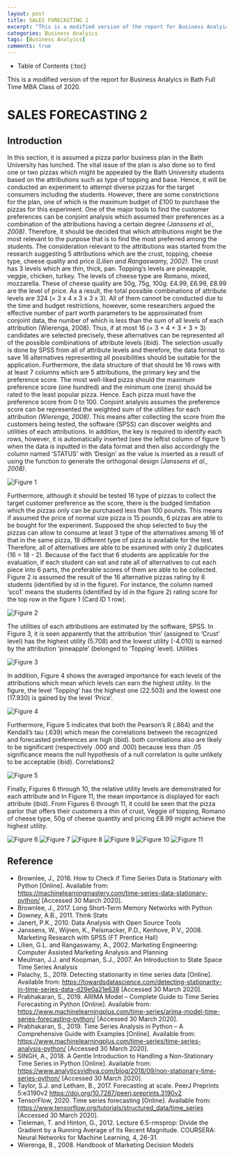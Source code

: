 ```yaml
---
layout: post
title: SALES FORECASTING 2
excerpt: "This is a modified version of the report for Business Analyics in Bath Full Time MBA Class of 2020."
categories: Business Analyics
tags: [Business Analyics]
comments: true
---
```


* Table of Contents
{:toc}

This is a modified version of the report for Business Analyics in Bath Full Time MBA Class of 2020.

# SALES FORECASTING 2

## Introduction
In this section, it is assumed a pizza parlor business plan in the Bath University has lunched.  The vital issue of the plan is also done so to find one or two pizzas which might be appealed by the Bath University students based on the attributions such as type of topping and base.  Hence, it will be conducted an experiment to attempt diverse pizzas for the target consumers including the students.  However, there are some constrictions for the plan, one of which is the maximum budget of £100 to purchase the pizzas for this experiment.  One of the major tools to find the customer preferences can be conjoint analysis which assumed their preferences as a combination of the attributions having a certain degree <cite>(Janssens et al., 2008)</cite>.  Therefore, it should be decided that which attributions might be the most relevant to the purpose that is to find the most preferred among the students.  The consideration relevant to the attributions was started from the research suggesting 5 attributions which are the crust, topping, cheese type, cheese quality and price <cite>(Lilien and Rangaswamy, 2002)</cite>.  The crust has 3 levels which are thin, thick, pan.  Topping’s levels are pineapple, veggie, chicken, turkey.  The levels of cheese type are Romano, mixed, mozzarella.  These of cheese quality are 50g, 75g, 100g.  £4.99, £6.99, £8.99 are the level of price.  As a result, the total possible combinations of attribute levels are 324 (= 3 x 4 x 3 x 3 x 3).  All of them cannot be conducted due to the time and budget restrictions, however, some researchers argued the effective number of part worth parameters to be approximated from conjoint data, the number of which is less than the sum of all levels of each attribution (Wierenga, 2008).  Thus, if at most 16 (= 3 + 4 + 3 + 3 + 3) candidates are selected precisely, these alternatives can be represented all of the possible combinations of attribute levels (ibid).  The selection usually is done by SPSS from all of attribute levels and therefore, the data format to save 16 alternatives representing all possibilities should be suitable for the application.  Furthermore, the data structure of that should be 16 rows with at least 7 columns which are 5 attributions, the primary key and the preference score.  The most well-liked pizza should the maximum preference score (one hundred) and the minimum one (zero) should be rated to the least popular pizza.  Hence. Each pizza must have the preference score from 0 to 100.  Conjoint analysis assumes the preference score can be represented the weighted sum of the utilities for each attribution <cite>(Wierenga, 2008)</cite>.  This means after collecting the score from the customers being tested, the software (SPSS) can discover weights and utilities of each attributions.  In addition, the key is required to identify each rows, however, it is automatically inserted (see the leftist column of figure 1) when the data is inputted in the data format and then also accordingly the column named ‘STATUS’ with ‘Design’ as the value is inserted as a result of using the function to generate the orthogonal design <cite>(Janssens et al., 2008)</cite>.

![Figure 1](https://res.cloudinary.com/djiyxp5ax/image/upload/v1623989695/Figure_1_gtuehf.png "Figure 1")

Furthermore, although it should be tested 16 type of pizzas to collect the target customer preference as the score, there is the budged limitation which the pizzas only can be purchased less than 100 pounds.  This means if assumed the price of normal size pizza is 15 pounds, 6 pizzas are able to be bought for the experiment.  Supposed the shop selected to buy the pizzas can allow to consume at least 3 type of the alternatives among 16 of that in the same pizza, 18 different type of pizza is available for the test.  Therefore, all of alternatives are able to be examined with only 2 duplicates (16 = 18 - 2).  Because of the fact that 6 students are applicable for the evaluation, if each student can eat and rate all of alternatives to cut each piece into 6 parts, the preferable scores of them are able to be collected.  Figure 2 is assumed the result of the 16 alternative pizzas rating by 6 students (identified by id in the figure).  For instance, the column named ‘sco1’ means the students (identified by id in the figure 2) rating score for the top row in the figure 1 (Card ID 1 row).   
 
![Figure 2](https://res.cloudinary.com/djiyxp5ax/image/upload/v1623989696/Figure_2_k2ig2k.png "Figure 2")

The utilities of each attributions are estimated by the software, SPSS.  In Figure 3, it is seen apparently that the attribution ‘thin’ (assigned to ‘Crust’ level) has the highest utility (5.708) and the lowest utility (-4.010) is earned by the attribution ‘pineapple’ (belonged to ‘Topping’ level). 
Utilities 
 
![Figure 3](https://res.cloudinary.com/djiyxp5ax/image/upload/v1623989695/Figure_3_bghixu.png "Figure 3")

In addition, Figure 4 shows the averaged importance for each levels of the attributions which mean which levels can earn the highest utility.  In the figure, the level ‘Topping’ has the highest one (22.503) and the lowest one (17.930) is gained by the level ‘Price’.

![Figure 4](https://res.cloudinary.com/djiyxp5ax/image/upload/v1623989695/Figure_4_qdicuj.png "Figure 4")

Furthermore, Figure 5 indicates that both the Pearson’s R (.864) and the Kendall’s tau (.639) which mean the correlations between the recognized and forecasted preferences are high (ibid).  both correlations also are likely to be significant (respectively .000 and .000) because less than .05 significance means the null hypothesis of a null correlation is quite unlikely to be acceptable (ibid). 
Correlations2 

![Figure 5](https://res.cloudinary.com/djiyxp5ax/image/upload/v1623989695/Figure_5_qxihdw.png "Figure 5")

Finally, Figures 6 through 10, the relative utility levels are demonstrated for each attribute and In Figure 11, the mean importance is displayed for each attribute (ibid).  From Figures 6 through 11, it could be seen that the pizza parlor that offers their customers a thin of crust, Veggie of topping, Romano of cheese type, 50g of cheese quantity and pricing £8.99 might achieve the highest utility.  

![Figure 6](https://res.cloudinary.com/djiyxp5ax/image/upload/v1598684071/%E5%9B%B36.png "Figure 6")
![Figure 7](https://res.cloudinary.com/djiyxp5ax/image/upload/v1598684178/%E5%9B%B37.png "Figure 7")
![Figure 8](https://res.cloudinary.com/djiyxp5ax/image/upload/v1598684256/%E5%9B%B38.png "Figure 8")
![Figure 9](https://res.cloudinary.com/djiyxp5ax/image/upload/v1598684355/%E5%9B%B39.png "Figure 9")
![Figure 10](https://res.cloudinary.com/djiyxp5ax/image/upload/v1598685868/%E5%9B%B310.png "Figure 10")
![Figure 11](https://res.cloudinary.com/djiyxp5ax/image/upload/v1598685920/%E5%9B%B311.png "Figure 11")

## Reference
* Brownlee, J., 2016. How to Check if Time Series Data is Stationary with Python [Online]. Available from: https://machinelearningmastery.com/time-series-data-stationary-python/ [Accessed 30 March 2020].
* Brownlee, J., 2017. Long Short-Term Memory Networks with Python
* Downey, A.B., 2011. Think Stats
* Janert, P.K., 2010. Data Analysis with Open Source Tools
* Janssens, W., Wijnen, K., Pelsmacker, P.D., Kenhove, P.V., 2008. Marketing Research with SPSS (FT Prentice Hall)
* Lilien, G.L. and Rangaswamy, A., 2002. Marketing Engineering: Computer Assisted Marketing Analysis and Planning
* Meulman, J.J. and Koopman, S.J., 2007. An Introduction to State Space Time Series Analysis
* Palachy, S., 2019. Detecting stationarity in time series data [Online]. Available from: https://towardsdatascience.com/detecting-stationarity-in-time-series-data-d29e0a21e638 [Accessed 30 March 2020].
* Prabhakaran, S., 2019. ARIMA Model – Complete Guide to Time Series Forecasting in Python [Online]. Available from: https://www.machinelearningplus.com/time-series/arima-model-time-series-forecasting-python/ [Accessed 30 March 2020].
* Prabhakaran, S., 2019. Time Series Analysis in Python – A Comprehensive Guide with Examples [Online]. Available from: https://www.machinelearningplus.com/time-series/time-series-analysis-python/ [Accessed 30 March 2020].
* SINGH, A., 2018. A Gentle Introduction to Handling a Non-Stationary Time Series in Python [Online]. Available from: https://www.analyticsvidhya.com/blog/2018/09/non-stationary-time-series-python/ [Accessed 30 March 2020].
* Taylor, S.J. and Letham, B., 2017. Forecasting at scale. PeerJ Preprints 5:e3190v2 https://doi.org/10.7287/peerj.preprints.3190v2
* TensorFlow, 2020. Time series forecasting [Online]. Available from: https://www.tensorflow.org/tutorials/structured_data/time_series [Accessed 30 March 2020].
* Tieleman, T. and Hinton, G., 2012. Lecture 6.5-rmsprop: Divide the Gradient by a Running Average of Its Recent Magnitude. COURSERA: Neural Networks for Machine Learning, 4, 26-31.
* Wierenga, B., 2008. Handbook of Marketing Decision Models
